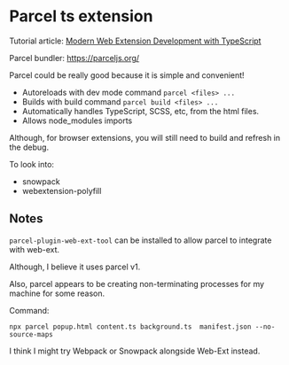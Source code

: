 # Parcel ts extension

Tutorial article: [Modern Web Extension Development with TypeScript](https://areknawo.com/modern-web-extension-development-with-typescript/)

Parcel bundler: https://parceljs.org/


Parcel could be really good because it is simple and convenient!
* Autoreloads with dev mode command `parcel <files> ...`
* Builds with build command `parcel build <files> ...`
* Automatically handles TypeScript, SCSS, etc, from the html files.
* Allows node_modules imports

Although, for browser extensions, you will still need to build and refresh in the debug.

To look into:
* snowpack
* webextension-polyfill

## Notes

`parcel-plugin-web-ext-tool` can be installed to allow parcel to integrate with web-ext.

Although, I believe it uses parcel v1.

Also, parcel appears to be creating non-terminating processes for my machine for some reason.

Command:
```
npx parcel popup.html content.ts background.ts  manifest.json --no-source-maps
```

I think I might try Webpack or Snowpack alongside Web-Ext instead.